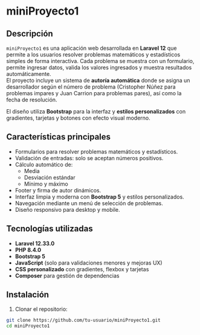 # miniProyecto1

## Descripción
`miniProyecto1` es una aplicación web desarrollada en **Laravel 12** que permite a los usuarios resolver problemas matemáticos y estadísticos simples de forma interactiva. Cada problema se muestra con un formulario, permite ingresar datos, valida los valores ingresados y muestra resultados automáticamente.  
El proyecto incluye un sistema de **autoría automática** donde se asigna un desarrollador según el número de problema (Cristopher Núñez para problemas impares y Juan Carrion para problemas pares), así como la fecha de resolución.  

El diseño utiliza **Bootstrap** para la interfaz y **estilos personalizados** con gradientes, tarjetas y botones con efecto visual moderno.

## Características principales
- Formularios para resolver problemas matemáticos y estadísticos.  
- Validación de entradas: solo se aceptan números positivos.  
- Cálculo automático de:
  - Media
  - Desviación estándar
  - Mínimo y máximo
- Footer y firma de autor dinámicos.
- Interfaz limpia y moderna con **Bootstrap 5** y estilos personalizados.
- Navegación mediante un menú de selección de problemas.
- Diseño responsivo para desktop y mobile.

## Tecnologías utilizadas
- **Laravel 12.33.0**  
- **PHP 8.4.0**  
- **Bootstrap 5**  
- **JavaScript** (solo para validaciones menores y mejoras UX)  
- **CSS personalizado** con gradientes, flexbox y tarjetas  
- **Composer** para gestión de dependencias

## Instalación
1. Clonar el repositorio:

```bash
git clone https://github.com/tu-usuario/miniProyecto1.git
cd miniProyecto1
